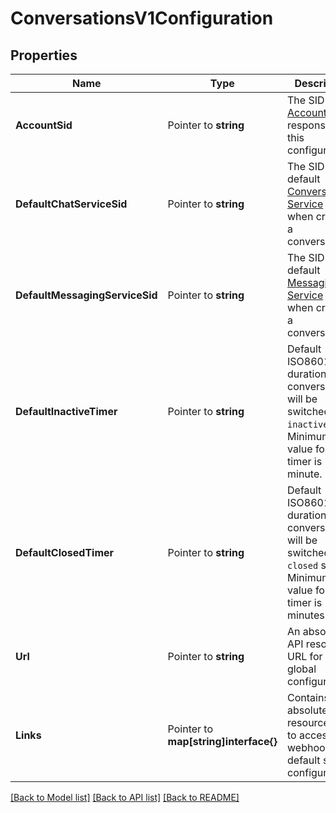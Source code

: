 # ConversationsV1Configuration

## Properties

Name | Type | Description | Notes
------------ | ------------- | ------------- | -------------
**AccountSid** | Pointer to **string** | The SID of the [Account](https://www.twilio.com/docs/iam/api/account) responsible for this configuration. |
**DefaultChatServiceSid** | Pointer to **string** | The SID of the default [Conversation Service](https://www.twilio.com/docs/conversations/api/service-resource) used when creating a conversation. |
**DefaultMessagingServiceSid** | Pointer to **string** | The SID of the default [Messaging Service](https://www.twilio.com/docs/messaging/services/api) used when creating a conversation. |
**DefaultInactiveTimer** | Pointer to **string** | Default ISO8601 duration when conversation will be switched to `inactive` state. Minimum value for this timer is 1 minute. |
**DefaultClosedTimer** | Pointer to **string** | Default ISO8601 duration when conversation will be switched to `closed` state. Minimum value for this timer is 10 minutes. |
**Url** | Pointer to **string** | An absolute API resource URL for this global configuration. |
**Links** | Pointer to **map[string]interface{}** | Contains absolute API resource URLs to access the webhook and default service configurations. |

[[Back to Model list]](../README.md#documentation-for-models) [[Back to API list]](../README.md#documentation-for-api-endpoints) [[Back to README]](../README.md)


